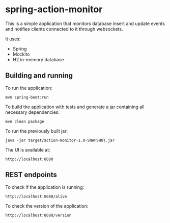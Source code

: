 spring-action-monitor
=====================

This is a simple application that monitors database insert and update events and notifies clients connected to it through websockets.

It uses:
  * Spring
  * Mockito
  * H2 in-memory database

Building and running
--------------------
To run the application:

    mvn spring-boot:run

To build the application with tests and generate a jar containing all necessary dependencies:

    mvn clean package

To run the previously built jar:

    java -jar target/action-monitor-1.0-SNAPSHOT.jar

The UI is available at:

    http://localhost:8080

REST endpoints
--------------

To check if the application is running:

    http://localhost:8080/alive

To check the version of the application:

    http://localhost:8080/version